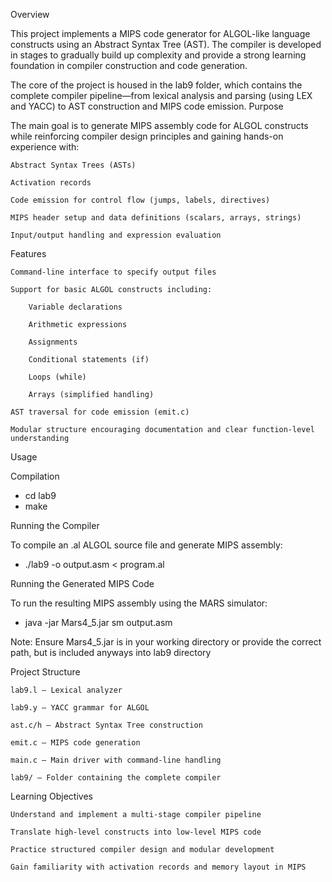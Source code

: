 Overview

This project implements a MIPS code generator for ALGOL-like language constructs using an Abstract Syntax Tree (AST). The compiler is developed in stages to gradually build up complexity and provide a strong learning foundation in compiler construction and code generation.

The core of the project is housed in the lab9 folder, which contains the complete compiler pipeline—from lexical analysis and parsing (using LEX and YACC) to AST construction and MIPS code emission.
Purpose

The main goal is to generate MIPS assembly code for ALGOL constructs while reinforcing compiler design principles and gaining hands-on experience with:

    Abstract Syntax Trees (ASTs)

    Activation records

    Code emission for control flow (jumps, labels, directives)

    MIPS header setup and data definitions (scalars, arrays, strings)

    Input/output handling and expression evaluation

Features

    Command-line interface to specify output files

    Support for basic ALGOL constructs including:

        Variable declarations

        Arithmetic expressions

        Assignments

        Conditional statements (if)

        Loops (while)

        Arrays (simplified handling)

    AST traversal for code emission (emit.c)

    Modular structure encouraging documentation and clear function-level understanding

Usage

Compilation

- cd lab9
- make

Running the Compiler

To compile an .al ALGOL source file and generate MIPS assembly:

- ./lab9 -o output.asm < program.al

Running the Generated MIPS Code

To run the resulting MIPS assembly using the MARS simulator:
- java -jar Mars4_5.jar sm output.asm

Note: Ensure Mars4_5.jar is in your working directory or provide the correct path, but is included anyways into lab9 directory

Project Structure

    lab9.l – Lexical analyzer

    lab9.y – YACC grammar for ALGOL

    ast.c/h – Abstract Syntax Tree construction

    emit.c – MIPS code generation

    main.c – Main driver with command-line handling

    lab9/ – Folder containing the complete compiler

Learning Objectives

    Understand and implement a multi-stage compiler pipeline

    Translate high-level constructs into low-level MIPS code

    Practice structured compiler design and modular development

    Gain familiarity with activation records and memory layout in MIPS
